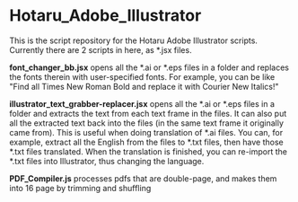 # Hotaru_Adobe_Illustrator

This is the script repository for the Hotaru Adobe Illustrator scripts.  Currently there are 2 scripts in here, as *.jsx files.

**font_changer_bb.jsx** opens all the *.ai or *.eps files in a folder and replaces the fonts therein with user-specified fonts.  For example, you can be like "Find all Times New Roman Bold and replace it with Courier New Italics!"

**illustrator_text_grabber-replacer.jsx** opens all the *.ai or *.eps files in a folder and extracts the text from each text frame in the files.  It can also put all the extracted text back into the files (in the same text frame it originally came from).  This is useful when doing translation of *.ai files.  You can, for example, extract all the English from the files to *.txt files, then have those *.txt files translated.  When the translation is finished, you can re-import the *.txt files into Illustrator, thus changing the language.

**PDF_Compiler.js** processes pdfs that are double-page, and makes them into 16 page by trimming and shuffling
